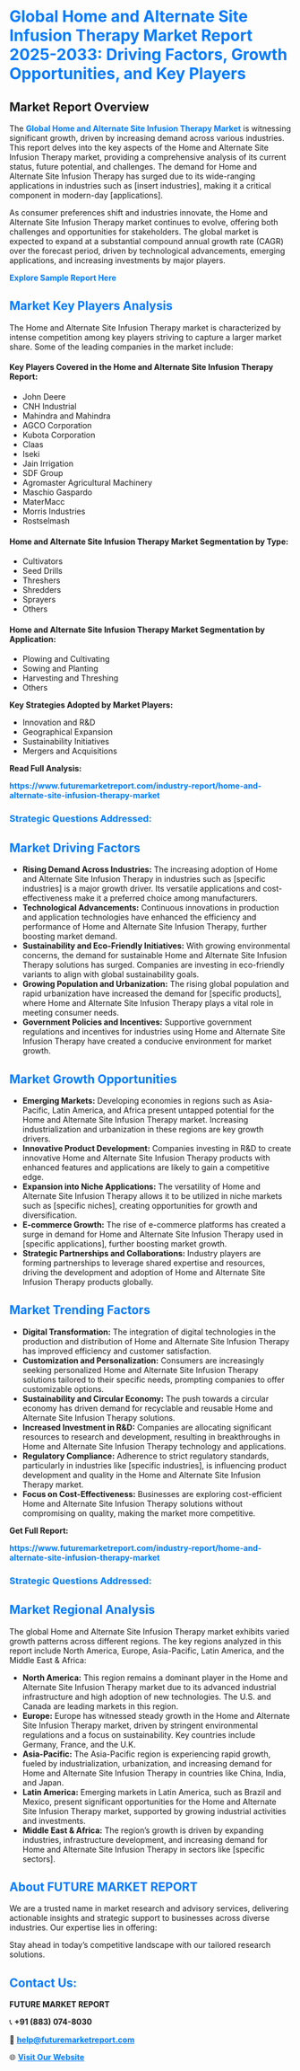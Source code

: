 <h1 style="color: #007BFF;">Global Home and Alternate Site Infusion Therapy Market Report 2025-2033: Driving Factors, Growth Opportunities, and Key Players</h1>

<section id="overview">
<h2>Market Report Overview</h2>
<p>The <a href="https://www.futuremarketreport.com/industry-report/home-and-alternate-site-infusion-therapy-market" style="color: #007BFF; text-decoration: none;"><strong>Global Home and Alternate Site Infusion Therapy Market</strong></a> is witnessing significant growth, driven by increasing demand across various industries. This report delves into the key aspects of the Home and Alternate Site Infusion Therapy market, providing a comprehensive analysis of its current status, future potential, and challenges. The demand for Home and Alternate Site Infusion Therapy has surged due to its wide-ranging applications in industries such as [insert industries], making it a critical component in modern-day [applications].</p>
<p>As consumer preferences shift and industries innovate, the Home and Alternate Site Infusion Therapy market continues to evolve, offering both challenges and opportunities for stakeholders. The global market is expected to expand at a substantial compound annual growth rate (CAGR) over the forecast period, driven by technological advancements, emerging applications, and increasing investments by major players.</p>
</section>

<section id="overview">
<p><a href="https://www.futuremarketreport.com/request-sample/reportId=35055" style="color: #007BFF; text-decoration: none;"><strong>Explore Sample Report Here</strong></a></p>
</section>

<section id="key-players">
<h2 style="color: #007BFF;">Market Key Players Analysis</h2>
<p>The Home and Alternate Site Infusion Therapy market is characterized by intense competition among key players striving to capture a larger market share. Some of the leading companies in the market include:</p>
<h4>Key Players Covered in the Home and Alternate Site Infusion Therapy Report:</h4>
<ul><li>John Deere</li><li>CNH Industrial</li><li>Mahindra and Mahindra</li><li>AGCO Corporation</li><li>Kubota Corporation</li><li>Claas</li><li>Iseki</li><li>Jain Irrigation</li><li>SDF Group</li><li>Agromaster Agricultural Machinery</li><li>Maschio Gaspardo</li><li>MaterMacc</li><li>Morris Industries</li><li>Rostselmash</li></ul>
<h4>Home and Alternate Site Infusion Therapy Market Segmentation by Type:</h4>
<ul><li>Cultivators</li><li>Seed Drills</li><li>Threshers</li><li>Shredders</li><li>Sprayers</li><li>Others</li></ul>

<h4>Home and Alternate Site Infusion Therapy Market Segmentation by Application:</h4>
<ul><li>Plowing and Cultivating</li><li>Sowing and Planting</li><li>Harvesting and Threshing</li><li>Others</li></ul>
<p><strong>Key Strategies Adopted by Market Players:</strong></p>
<ul>
<li>Innovation and R&D</li>
<li>Geographical Expansion</li>
<li>Sustainability Initiatives</li>
<li>Mergers and Acquisitions</li>
</ul>
</section>

<section>
<p><strong>Read Full Analysis: </strong></p><a href="https://www.futuremarketreport.com/industry-report/home-and-alternate-site-infusion-therapy-market" style="color: #007BFF; text-decoration: none;"><strong>https://www.futuremarketreport.com/industry-report/home-and-alternate-site-infusion-therapy-market</strong></a>
<h3 style="color: #007BFF;">Strategic Questions Addressed:</h3>
</section>

<section id="driving-factors">
<h2 style="color: #007BFF;">Market Driving Factors</h2>
<ul>
<li><strong>Rising Demand Across Industries:</strong> The increasing adoption of Home and Alternate Site Infusion Therapy in industries such as [specific industries] is a major growth driver. Its versatile applications and cost-effectiveness make it a preferred choice among manufacturers.</li>
<li><strong>Technological Advancements:</strong> Continuous innovations in production and application technologies have enhanced the efficiency and performance of Home and Alternate Site Infusion Therapy, further boosting market demand.</li>
<li><strong>Sustainability and Eco-Friendly Initiatives:</strong> With growing environmental concerns, the demand for sustainable Home and Alternate Site Infusion Therapy solutions has surged. Companies are investing in eco-friendly variants to align with global sustainability goals.</li>
<li><strong>Growing Population and Urbanization:</strong> The rising global population and rapid urbanization have increased the demand for [specific products], where Home and Alternate Site Infusion Therapy plays a vital role in meeting consumer needs.</li>
<li><strong>Government Policies and Incentives:</strong> Supportive government regulations and incentives for industries using Home and Alternate Site Infusion Therapy have created a conducive environment for market growth.</li>
</ul>
</section>

<section id="growth-opportunities">
<h2 style="color: #007BFF;">Market Growth Opportunities</h2>
<ul>
<li><strong>Emerging Markets:</strong> Developing economies in regions such as Asia-Pacific, Latin America, and Africa present untapped potential for the Home and Alternate Site Infusion Therapy market. Increasing industrialization and urbanization in these regions are key growth drivers.</li>
<li><strong>Innovative Product Development:</strong> Companies investing in R&D to create innovative Home and Alternate Site Infusion Therapy products with enhanced features and applications are likely to gain a competitive edge.</li>
<li><strong>Expansion into Niche Applications:</strong> The versatility of Home and Alternate Site Infusion Therapy allows it to be utilized in niche markets such as [specific niches], creating opportunities for growth and diversification.</li>
<li><strong>E-commerce Growth:</strong> The rise of e-commerce platforms has created a surge in demand for Home and Alternate Site Infusion Therapy used in [specific applications], further boosting market growth.</li>
<li><strong>Strategic Partnerships and Collaborations:</strong> Industry players are forming partnerships to leverage shared expertise and resources, driving the development and adoption of Home and Alternate Site Infusion Therapy products globally.</li>
</ul>
</section>

<section id="trending-factors">
<h2 style="color: #007BFF;">Market Trending Factors</h2>
<ul>
<li><strong>Digital Transformation:</strong> The integration of digital technologies in the production and distribution of Home and Alternate Site Infusion Therapy has improved efficiency and customer satisfaction.</li>
<li><strong>Customization and Personalization:</strong> Consumers are increasingly seeking personalized Home and Alternate Site Infusion Therapy solutions tailored to their specific needs, prompting companies to offer customizable options.</li>
<li><strong>Sustainability and Circular Economy:</strong> The push towards a circular economy has driven demand for recyclable and reusable Home and Alternate Site Infusion Therapy solutions.</li>
<li><strong>Increased Investment in R&D:</strong> Companies are allocating significant resources to research and development, resulting in breakthroughs in Home and Alternate Site Infusion Therapy technology and applications.</li>
<li><strong>Regulatory Compliance:</strong> Adherence to strict regulatory standards, particularly in industries like [specific industries], is influencing product development and quality in the Home and Alternate Site Infusion Therapy market.</li>
<li><strong>Focus on Cost-Effectiveness:</strong> Businesses are exploring cost-efficient Home and Alternate Site Infusion Therapy solutions without compromising on quality, making the market more competitive.</li>
</ul>
</section>

<section>
<p><strong>Get Full Report: </strong></p><a href="https://www.futuremarketreport.com/industry-report/home-and-alternate-site-infusion-therapy-market" style="color: #007BFF; text-decoration: none;"><strong>https://www.futuremarketreport.com/industry-report/home-and-alternate-site-infusion-therapy-market</strong></a>
<h3 style="color: #007BFF;">Strategic Questions Addressed:</h3>
</section>


<section id="regional-analysis">
<h2 style="color: #007BFF;">Market Regional Analysis</h2>
<p>The global Home and Alternate Site Infusion Therapy market exhibits varied growth patterns across different regions. The key regions analyzed in this report include North America, Europe, Asia-Pacific, Latin America, and the Middle East & Africa:</p>
<ul>
<li><strong>North America:</strong> This region remains a dominant player in the Home and Alternate Site Infusion Therapy market due to its advanced industrial infrastructure and high adoption of new technologies. The U.S. and Canada are leading markets in this region.</li>
<li><strong>Europe:</strong> Europe has witnessed steady growth in the Home and Alternate Site Infusion Therapy market, driven by stringent environmental regulations and a focus on sustainability. Key countries include Germany, France, and the U.K.</li>
<li><strong>Asia-Pacific:</strong> The Asia-Pacific region is experiencing rapid growth, fueled by industrialization, urbanization, and increasing demand for Home and Alternate Site Infusion Therapy in countries like China, India, and Japan.</li>
<li><strong>Latin America:</strong> Emerging markets in Latin America, such as Brazil and Mexico, present significant opportunities for the Home and Alternate Site Infusion Therapy market, supported by growing industrial activities and investments.</li>
<li><strong>Middle East & Africa:</strong> The region’s growth is driven by expanding industries, infrastructure development, and increasing demand for Home and Alternate Site Infusion Therapy in sectors like [specific sectors].</li>
</ul>
</section>

<footer>
<h2 style="color: #007BFF;">About FUTURE MARKET REPORT</h2>
<p>We are a trusted name in market research and advisory services, delivering actionable insights and strategic support to businesses across diverse industries. Our expertise lies in offering:</p>

<p>Stay ahead in today’s competitive landscape with our tailored research solutions.</p>

<h2 style="color: #007BFF;">Contact Us:</h2>
<p><strong>FUTURE MARKET REPORT</strong></p>
<p>📞 <strong>+91 (883) 074-8030</strong></p>
<p>📧 <strong><a href="mailto:help@futuremarketreport.com" style="color: #007BFF;">help@futuremarketreport.com</a></strong></p>
<p>🌐 <strong><a href="https://www.futuremarketreport.com/" style="color: #007BFF;">Visit Our Website</a></strong></p>
</footer>